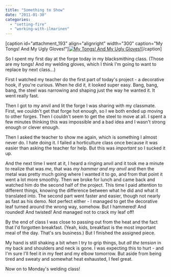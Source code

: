 ```yaml
---
title: "Something to Show"
date: "2011-01-30"
categories: 
  - "setting-fire"
  - "working-with-ilmarinen"
---
```


\[caption id="attachment\_193" align="alignright" width="300" caption="My Tongs! And My Ugly Gloves!"\][![My Tongs! And My Ugly Gloves!](http://jackwren.files.wordpress.com/2011/06/photo-11.jpg?w=300 "My Tongs! And My Ugly Gloves!")](http://jackwren.files.wordpress.com/2011/06/photo-11.jpg2011/01/something-to-show/photo-1/)\[/caption\]

So I spent my first day at the forge today in my blacksmithing class. (Those are my tongs! And my welding gloves, which I think I'm going to want to replace by next class...)

First I watched my teacher do the first part of today's project - a decorative hook, if you're curious. When he did it, it looked super easy. Bang, bang, bang, the steel was narrowing and shaping just the way he wanted it. It went really fast.

Then I got to my anvil and lit the forge I was sharing with my classmate. First, we couldn't get that forge hot enough, so I we both ended up moving to other forges. Then I couldn't seem to get the steel to move at all. I spent a few minutes thinking this was impossible and a bad idea and I wasn't strong enough or clever enough.

Then I asked the teacher to show me again, which is something I almost never do. I hate doing it. I failed a horticulture class once because it was easier than asking the teacher for help. But this was _important_ so I sucked it up.

And the next time I went at it, I heard a ringing anvil and it took me a minute to realize that was _me_, that was _my hammer and my anvil_ and then the metal was pretty much going where I wanted it to go, and from that point it went a lot more smoothly. Then we broke for lunch and came back and watched him do the second half of the project. This time I paid attention to different things, knowing the difference between what he did and what it translated into. The second part went faster and easier, though not nearly as fast as his demo. Not perfect either - I managed to get the decorative leaf turned around the wrong way, somehow. But I hammered! And rounded! And twisted! And managed not to crack my leaf off!

By the end of class I was close to passing out from the heat and the fact that I'd forgotten breakfast. (Yeah, kids, breakfast is the most important meal of the day. That's srs business.) But I finished the assigned piece.

My hand is still shaking a bit when I try to grip things, but _all the tension_ in my back and shoulders and neck is gone. I was expecting this to hurt - and I'm sure I'll feel it in my feet and my elbow tomorrow. But aside from being tired and sweaty and somewhat heat exhausted, I feel great.

Now on to Monday's welding class!
